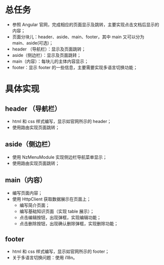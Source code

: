 # 总任务
- 参照 Angular 官网，完成相应的页面显示及跳转，主要实现点击文档后显示的内容；
- 页面分块儿：header、aside、main、footer，其中 main 又可以分为 main、aside(可选)；
- header （导航栏）：显示及页面跳转；
- aside（侧边栏）：显示及页面跳转；
- main（内容）：每块儿的主体内容显示；
- footer：显示 footer 的一些信息，主要需要实现多语言切换功能；

# 具体实现
## header （导航栏）
- html 和 css 样式编写，显示如官网所示的 header；
- 使用路由实现页面跳转；

## aside（侧边栏）
- 使用 NzMenuModule 实现侧边栏导航菜单显示；
- 使用路由实现页面跳转；

## main（内容）
- 编写页面内容；
- 使用 HttpClient 获取数据展示在页面上；
  - 编写简介页面；
  - 编写基础知识页面（实现 table 展示）；
  - 点击编辑按钮，出现弹框，实现编辑功能；
  - 点击删除按钮，出现确认删除弹框，实现删除功能；

## footer
- html 和 css 样式编写，显示如官网所示的 footer；
- 关于多语言切换问题：使用 i18n。
